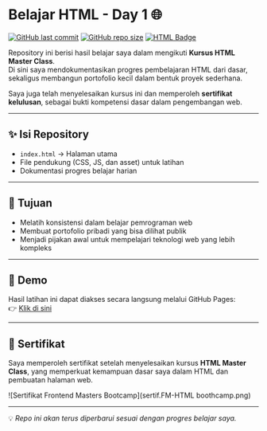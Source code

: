 # Belajar HTML - Day 1 🌐
[![GitHub last commit](https://img.shields.io/github/last-commit/neskor17/Belajar-HTML-Day-1?style=for-the-badge)](https://github.com/neskor17/Belajar-HTML-Day-1)
[![GitHub repo size](https://img.shields.io/github/repo-size/neskor17/Belajar-HTML-Day-1?style=for-the-badge)](https://github.com/neskor17/Belajar-HTML-Day-1)
[![HTML Badge](https://img.shields.io/badge/Code-HTML-orange?style=for-the-badge&logo=html5)](https://developer.mozilla.org/en-US/docs/Web/HTML)


Repository ini berisi hasil belajar saya dalam mengikuti **Kursus HTML Master Class**.  
Di sini saya mendokumentasikan progres pembelajaran HTML dari dasar, sekaligus membangun portofolio kecil dalam bentuk proyek sederhana.

Saya juga telah menyelesaikan kursus ini dan memperoleh **sertifikat kelulusan**, sebagai bukti kompetensi dasar dalam pengembangan web.

---

## ✨ Isi Repository
- `index.html` → Halaman utama
- File pendukung (CSS, JS, dan asset) untuk latihan
- Dokumentasi progres belajar harian

---

## 🎯 Tujuan
- Melatih konsistensi dalam belajar pemrograman web  
- Membuat portofolio pribadi yang bisa dilihat publik  
- Menjadi pijakan awal untuk mempelajari teknologi web yang lebih kompleks

---

## 🚀 Demo
Hasil latihan ini dapat diakses secara langsung melalui GitHub Pages:  
👉 [Klik di sini](https://neskor17.github.io/Belajar-HTML-Day-1/)

---

## 📜 Sertifikat
Saya memperoleh sertifikat setelah menyelesaikan kursus **HTML Master Class**, yang memperkuat kemampuan dasar saya dalam HTML dan pembuatan halaman web.


![Sertifikat Frontend Masters Bootcamp](sertif.FM-HTML boothcamp.png)


---

💡 *Repo ini akan terus diperbarui sesuai dengan progres belajar saya.*  
